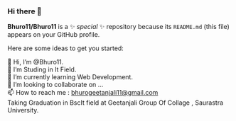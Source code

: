 ### Hi there 👋


**Bhuro11/Bhuro11** is a ✨ _special_ ✨ repository because its `README.md` (this file) appears on your GitHub profile.

Here are some ideas to get you started:

👋 Hi, I’m @Bhuro11.<br>
👀 I’m Studing in It Field.<br>
🌱 I’m currently learning Web Development.<br>
💞️ I’m looking to collaborate on ...<br>
📫 How to reach me : bhurogeetanjali11@gmail.com<br>
Taking Graduation in BscIt field at Geetanjali Group Of Collage , Saurastra University.<br>

